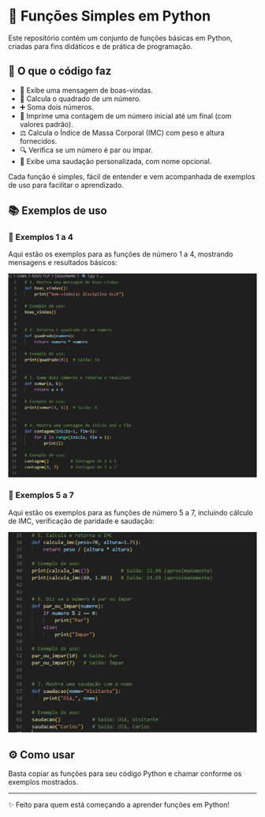 # 🚀 Funções Simples em Python

Este repositório contém um conjunto de funções básicas em Python, criadas para fins didáticos e de prática de programação.

## 📝 O que o código faz

- 👋 Exibe uma mensagem de boas-vindas.
- 🔢 Calcula o quadrado de um número.
- ➕ Soma dois números.
- 🔢 Imprime uma contagem de um número inicial até um final (com valores padrão).
- ⚖️ Calcula o Índice de Massa Corporal (IMC) com peso e altura fornecidos.
- 🔍 Verifica se um número é par ou ímpar.
- 🙋 Exibe uma saudação personalizada, com nome opcional.

Cada função é simples, fácil de entender e vem acompanhada de exemplos de uso para facilitar o aprendizado.

## 📚 Exemplos de uso

### 📌 Exemplos 1 a 4

Aqui estão os exemplos para as funções de número 1 a 4, mostrando mensagens e resultados básicos:

![Exemplos 1 a 4](1.png)

### 📌 Exemplos 5 a 7

Aqui estão os exemplos para as funções de número 5 a 7, incluindo cálculo de IMC, verificação de paridade e saudação:

![Exemplos 5 a 7](2.png)

## ⚙️ Como usar

Basta copiar as funções para seu código Python e chamar conforme os exemplos mostrados.

---

✨ Feito para quem está começando a aprender funções em Python!

